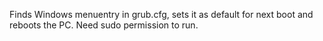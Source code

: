 Finds Windows menuentry in grub.cfg, sets it as default for next boot and reboots the PC. Need sudo permission to run. 